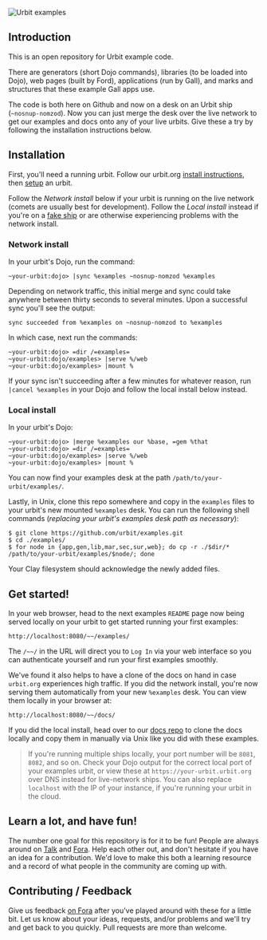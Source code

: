 ![Urbit examples](https://storage.googleapis.com/media.urbit.org/site/examples-screen.png)

## Introduction

This is an open repository for Urbit example code.

There are generators (short Dojo commands), libraries (to be loaded into
Dojo), web pages (built by Ford), applications (run by Gall), and marks
and structures that these example Gall apps use.

The code is both here on Github and now on a desk on an Urbit ship
(`~nosnup-nomzod`). Now you can just merge the desk over the live network to get
our examples and docs onto any of your live urbits. Give these a try by
following the installation instructions below.

## Installation

First, you'll need a running urbit. Follow our urbit.org [install
instructions](https://urbit.org/docs/using/install/), then
[setup](https://urbit.org/docs/using/setup/) an urbit.

Follow the *Network install* below if your urbit is running on the live network
(comets are usually best for development). Follow the *Local install* instead if
you're on a [fake
ship](https://fora.urbit.org/general/posts/~2017.1.5..21.31.04..20f3~/) or are otherwise
experiencing problems with the network install.

### Network install

In your urbit's Dojo, run the command:

    ~your-urbit:dojo> |sync %examples ~nosnup-nomzod %examples

Depending on network traffic, this initial merge and sync could take anywhere
between thirty seconds to several minutes. Upon a successful sync you'll see the
output:

    sync succeeded from %examples on ~nosnup-nomzod to %examples

In which case, next run the commands:

    ~your-urbit:dojo> =dir /=examples=
    ~your-urbit:dojo/examples> |serve %/web
    ~your-urbit:dojo/examples> |mount %

If your sync isn't succeeding after a few minutes for whatever reason, run
`|cancel %examples` in your Dojo and follow the local install below instead.

### Local install

In your urbit's Dojo:

    ~your-urbit:dojo> |merge %examples our %base, =gem %that
    ~your-urbit:dojo> =dir /=examples=
    ~your-urbit:dojo/examples> |serve %/web
    ~your-urbit:dojo/examples> |mount %

You can now find your examples desk at the path `/path/to/your-urbit/examples/`.

Lastly, in Unix, clone this repo somewhere and copy in the `examples` files to
your urbit's new mounted `%examples` desk. You can run the following shell
commands (*replacing your urbit's examples desk path as necessary*):

    $ git clone https://github.com/urbit/examples.git
    $ cd ./examples/
    $ for node in {app,gen,lib,mar,sec,sur,web}; do cp -r ./$dir/* /path/to/your-urbit/examples/$node/; done

Your Clay filesystem should acknowledge the newly added files.

## Get started!

In your web browser, head to the next examples `README` page now being served
locally on your urbit to get started running your first examples:

    http://localhost:8080/~~/examples/

The `/~~/` in the URL will direct you to `Log In` via your web interface so you
can authenticate yourself and run your first examples smoothly.

We've found it also helps to have a clone of the docs on hand in case
`urbit.org` experiences high traffic. If you did the network install, you're now
serving them automatically from your new `%examples` desk. You can view them
locally in your browser at:

    http://localhost:8080/~~/docs/

If you did the local install, head over to our [docs
repo](https://github.com/urbit/docs) to clone the docs locally and copy them in
manually via Unix like you did with these examples.

> If you're running multiple ships locally, your port number will be `8081`,
> `8082`, and so on. Check your Dojo output for the correct local port of
> your examples urbit, or view these at `https://your-urbit.urbit.org` over DNS
> instead for live-network ships. You can also replace `localhost` with the IP
> of your instance, if you're running your urbit in the cloud.

## Learn a lot, and have fun!

The number one goal for this repository is for it to be fun! People are always
around on [Talk](https://urbit.org/docs/using/setup#-messaging-talk) and
[Fora](https://fora.urbit.org/). Help each other out, and don't hesitate if
you have an idea for a contribution. We'd love to make this both a learning
resource and a record of what people in the community are coming up with.

## Contributing / Feedback

Give us feedback [on
Fora](https://fora.urbit.org/~~/general/posts/~2017.8.3..20.53.26..c361~/) after
you've played around with these for a little bit. Let us know about your ideas,
requests, and/or problems and we'll try and get back to you quickly. Pull
requests are more than welcome.

